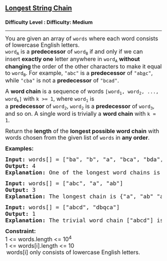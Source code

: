 <h2><a href="https://www.geeksforgeeks.org/problems/longest-string-chain/1">Longest String Chain</a></h2><h3>Difficulty Level : Difficulty: Medium</h3><hr><div class="problems_problem_content__Xm_eO"><p><span style="font-size: 18px;">You are given an array of&nbsp;<code>words</code>&nbsp;where each word consists of lowercase English letters. <br></span><span style="font-size: 18px;"><code>word<sub>A</sub></code>&nbsp;is a&nbsp;<strong>predecessor</strong>&nbsp;of&nbsp;<code>word<sub>B</sub></code>&nbsp;if and only if we can insert&nbsp;<strong>exactly one</strong>&nbsp;letter anywhere in&nbsp;<code>word<sub>A</sub></code>&nbsp;<strong>without changing </strong>the order of the other characters&nbsp;to make it equal to&nbsp;<code>word<sub>B</sub></code>. </span><span style="font-size: 18px;">For example,&nbsp;<code>"abc"</code>&nbsp;is a&nbsp;<strong>predecessor</strong>&nbsp;of&nbsp;<code>"ab<u>a</u>c"</code>, while&nbsp;<code>"cba"</code>&nbsp;is not a&nbsp;<strong>predecessor</strong>&nbsp;of&nbsp;<code>"bcad"</code>.</span></p>
<p><span style="font-size: 18px;">A&nbsp;<strong>word chain</strong><em>&nbsp;</em>is a sequence of words&nbsp;<code>[word<sub>1</sub>, word<sub>2</sub>, ..., word<sub>k</sub>]</code>&nbsp;with&nbsp;<code>k &gt;= 1</code>, where&nbsp;<code>word<sub>1</sub></code>&nbsp;is a&nbsp;<strong>predecessor</strong>&nbsp;of&nbsp;<code>word<sub>2</sub></code>,&nbsp;<code>word<sub>2</sub></code>&nbsp;is a&nbsp;<strong>predecessor</strong>&nbsp;of&nbsp;<code>word<sub>3</sub></code>, and so on. A single word is trivially a&nbsp;<strong>word chain</strong>&nbsp;with&nbsp;<code>k = 1</code>.</span></p>
<p><span style="font-size: 18px;">Return&nbsp;the&nbsp;<strong>length</strong>&nbsp;of the&nbsp;<strong>longest possible word chain</strong>&nbsp;with words chosen from the given list of&nbsp;<code>words</code> in <strong>any order</strong>.</span></p>
<p><strong><span style="font-size: 18px;">Examples:</span></strong></p>
<pre><span style="font-size: 18px;"><strong>Input: </strong>words[] = ["ba", "b", "a", "bca", "bda", "bdca"]
<strong>Output: </strong>4
<strong>Explanation: </strong>One of the longest word chains is ["a", "<u>b</u>a", "b<u>d</u>a", "bd<u>c</u>a"].</span></pre>
<pre><span style="font-size: 18px;"><strong>Input: </strong>words[] = ["abc", "a", "ab"]
<strong>Output: </strong>3
<strong>Explanation: </strong>The longest chain is {"a", "ab" "abc"}</span></pre>
<pre><span style="font-size: 18px;"><strong>Input: </strong>words[] = ["abcd", "dbqca"]
<strong>Output: </strong>1
<strong>Explanation: </strong>The trivial word chain ["abcd"] is one of the longest word chains.</span></pre>
<p><strong><span style="font-size: 18px;">Constraint:</span></strong><br><span style="font-size: 18px;">1 &lt;= words.length &lt;= 10<sup>4</sup><br>1 &lt;= words[i].length &lt;= 10</span><br>&nbsp;<span style="font-size: 18px;">words[i] only consists of lowercase English letters.</span></p></div>